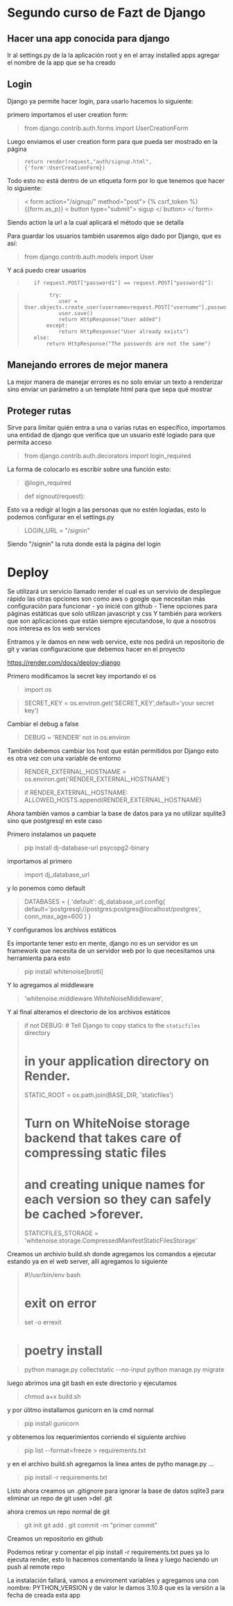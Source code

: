 # Segundo curso de Fazt de Django

## Hacer una app conocida para django

Ir al settings.py de la la aplicación root y en el array installed apps 
agregar el nombre de la app que se ha creado

## Login

Django ya permite hacer login, para usarlo hacemos lo siguiente:

primero importamos el user creation form:

> from django.contrib.auth.forms import UserCreationForm

Luego enviamos el user creation form para que pueda ser mostrado en la página

>     return render(request,"auth/signup.html",{'form':UserCreationForm})

Todo esto no está dentro de un etiqueta form por lo que tenemos que 
hacer lo siguiente:

>    < form action="/signup/" method="post">
>        {% csrf_token %}
>        {{form.as_p}}
>        < button type="submit">
>            sigup
>        </ button>
>    </ form>

Siendo action la url a la cual aplicará el método que se detalla

Para guardar los usuarios también usaremos algo dado por Django, que es así:

> from django.contrib.auth.models import User

Y acá puedo crear usuarios 

>        if request.POST["password1"] == request.POST["password2"]:

>             try:
>                user = User.objects.create_user(username=request.POST["username"],password=request.POST["password1"])
>                user.save()
>                return HttpResponse("User added")
>            except:
>                return HttpResponse("User already exists")
>        else:
>            return HttpResponse("The passwords are not the same")

## Manejando errores de mejor manera

La mejor manera de manejar errores es no solo enviar un texto a renderizar sino
enviar un parámetro a un template html para que sepa qué mostrar 

## Proteger rutas

Sirve para limitar quién entra a una o varias rutas en específico,
importamos una entidad de django que verifica que un usuario
esté logiado para que permita acceso

> from django.contrib.auth.decorators import login_required

La forma de colocarlo es escribir sobre una función esto:

> @login_required

> def signout(request):

Esto va a redigir al login a las personas que no estén logiadas, esto lo
podemos configurar en el settings.py

> LOGIN_URL = "/signin"

Siendo "/signin" la ruta donde está la página del login

# Deploy
Se utilizará un servicio llamado render el cual es un servivio de despliegue rápido
las otras opciones son como aws o google que necesitan más configuración para 
funcionar - yo inicié con github -
Tiene opciones para páginas estáticas que solo utilizan javascript y css
Y también para workers que son aplicaciones que están siempre ejecutandose, 
lo que a nosotros nos interesa es los web services

Entramos y le damos en new web service, este nos pedirá un repositorio de git y
varias configuracione que debemos hacer en el proyecto

https://render.com/docs/deploy-django

Primero modificamos la secret key importando el os 

> import os

> SECRET_KEY = os.environ.get('SECRET_KEY',default='your secret key')

Cambiar el debug a false

> DEBUG = 'RENDER' not in os.environ

También debemos cambiar los host que están permitidos por Django
esto es otra vez con una variable de entorno

>RENDER_EXTERNAL_HOSTNAME = os.environ.get('RENDER_EXTERNAL_HOSTNAME')

>if RENDER_EXTERNAL_HOSTNAME:    
>    ALLOWED_HOSTS.append(RENDER_EXTERNAL_HOSTNAME)

Ahora también vamos a cambiar la base de datos para ya no utilizar squlite3 
sino que postgresql en este caso

Primero instalamos un paquete

> pip install dj-database-url psycopg2-binary

importamos al primero

> import dj_database_url

y lo ponemos como default

>DATABASES = {
>    'default': dj_database_url.config(
>        default='postgresql://postgres:postgres@localhost/postgres',
>        conn_max_age=600
>    )
>}

Y configuramos los archivos estáticos

Es importante tener esto en mente, django no es un servidor es un framework que 
necesita de un servidor web por lo que necesitamos una herramienta
para esto

> pip install whitenoise[brotli]

Y lo agregamos al middleware

> 'whitenoise.middleware.WhiteNoiseMiddleware',

Y al final alteramos el directorio de los archivos estáticos

>if not DEBUG:    # Tell Django to copy statics to the `staticfiles` directory
>    # in your application directory on Render.
>    STATIC_ROOT = os.path.join(BASE_DIR, 'staticfiles')
>    # Turn on WhiteNoise storage backend that takes care of compressing static files
>    # and creating unique names for each version so they can safely be cached >forever.
>    STATICFILES_STORAGE = 'whitenoise.storage.CompressedManifestStaticFilesStorage'

Creamos un archivio build.sh donde agregamos los comandos 
a ejecutar estando ya en el web server, allí agregamos lo siguiente

> #!/usr/bin/env bash
> # exit on error
>set -o errexit

> # poetry install

> python manage.py collectstatic --no-input
> python manage.py migrate

luego abrimos una git bash en este directorio y ejecutamos

> chmod a+x build.sh

y por úlitmo installamos gunicorn en la cmd normal

> pip install gunicorn

y obtenemos los requerimientos corriendo el siguiente archivo
> pip list --format=freeze > requirements.txt  

y en el archivo build.sh agregamos la linea antes de pytho manage.py ...

> pip install -r requirements.txt

Listo ahora creamos un .gitignore para ignorar la base de datos sqlite3
para eliminar un repo de git usen >del .git

ahora cremos un repo normal de git

>git init
>git add .
>git commit -m "primer commit"

Creamos un repositorio en github

Podemos retirar y comentar el pip install -r requirements.txt pues ya lo ejecuta
render, esto lo hacemos comentando la linea y luego haciendo un push al remote repo

La instalación fallará, vamos a enviroment variables y agregamos 
una con nombre: PYTHON_VERSION y de valor le damos 3.10.8 que es la 
versión a la fecha de creada esta app